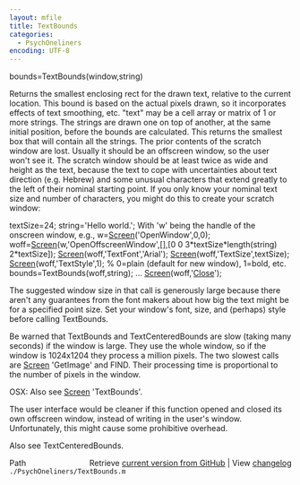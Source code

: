 ```yaml
---
layout: mfile
title: TextBounds
categories:
  - PsychOneliners
encoding: UTF-8
---
```


bounds=TextBounds\(window,string\)

Returns the smallest enclosing rect for the drawn text, relative to
the current location. This bound is based on the actual pixels
drawn, so it incorporates effects of text smoothing, etc. "text"
may be a cell array or matrix of 1 or more strings. The strings are
drawn one on top of another, at the same initial position, before
the bounds are calculated. This returns the smallest box that will
contain all the strings. The prior contents of the scratch window
are lost. Usually it should be an offscreen window, so the user
won't see it. The scratch window should be at least twice as wide
and height as the text, because the text to cope with uncertainties
about text direction \(e.g. Hebrew\) and some unusual characters that extend
greatly to the left of their nominal starting point. If you only
know your nominal text size and number of characters, you might do
this to create your scratch window:

textSize=24;
string='Hello world.';
With 'w' being the handle of the onscreen window, e.g., w=[Screen](/docs/Screen)\('OpenWindow',0,0\);
woff=[Screen](/docs/Screen)\(w,'OpenOffscreenWindow',\[\],\[0 0 3\*textSize\*length\(string\) 2\*textSize\]\);
[Screen](/docs/Screen)\(woff,'TextFont','Arial'\);
[Screen](/docs/Screen)\(woff,'TextSize',textSize\);
[Screen](/docs/Screen)\(woff,'TextStyle',1\); % 0=plain \(default for new window\), 1=bold, etc.
bounds=TextBounds\(woff,string\);
...
[Screen](/docs/Screen)\(woff,'[Close](/docs/Close)'\);

The suggested window size in that call is generously large because there
aren't any guarantees from the font makers about how big the text might
be for a specified point size. Set your window's font, size, and
\(perhaps\) style before calling TextBounds.

Be warned that TextBounds and TextCenteredBounds are slow \(taking many
seconds\) if the window is large. They use the whole window, so if the
window is 1024x1204 they process a million pixels. The two slowest calls
are [Screen](/docs/Screen) 'GetImage' and FIND. Their processing time is proportional to
the number of pixels in the window.

OSX: Also see [Screen](/docs/Screen) 'TextBounds'.

The user interface would be cleaner if this function opened and closed
its own offscreen window, instead of writing in the user's window.
Unfortunately, this might cause some prohibitive overhead.

Also see TextCenteredBounds.


<div class="code_header" style="text-align:right;">
  <span style="float:left;">Path&nbsp;&nbsp;</span> <span class="counter">Retrieve <a href=
  "https://raw.github.com/Psychtoolbox-3/Psychtoolbox-3/beta/./PsychOneliners/TextBounds.m">current version from GitHub</a> | View <a href=
  "https://github.com/Psychtoolbox-3/Psychtoolbox-3/commits/beta/./PsychOneliners/TextBounds.m">changelog</a></span>
</div>
<div class="code">
  <code>./PsychOneliners/TextBounds.m</code>
</div>
